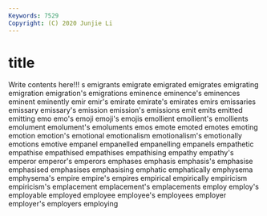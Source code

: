 ```yaml
---
Keywords: 7529
Copyright: (C) 2020 Junjie Li
---
```


# title

Write contents here!!!
s 
emigrants
emigrate 
emigrated 
emigrates 
emigrating 
emigration 
emigration's 
emigrations 
eminence 
eminence's 
eminences
eminent 
eminently 
emir 
emir's 
emirate 
emirate's 
emirates 
emirs 
emissaries 
emissary
emissary's 
emission 
emission's 
emissions 
emit 
emits 
emitted 
emitting 
emo 
emo's
emoji 
emoji's 
emojis 
emollient 
emollient's 
emollients 
emolument 
emolument's 
emoluments 
emos
emote 
emoted 
emotes 
emoting 
emotion 
emotion's 
emotional 
emotionalism 
emotionalism's 
emotionally
emotions 
emotive 
empanel 
empanelled 
empanelling 
empanels 
empathetic 
empathise 
empathised 
empathises
empathising 
empathy 
empathy's 
emperor 
emperor's 
emperors 
emphases 
emphasis 
emphasis's 
emphasise
emphasised 
emphasises 
emphasising 
emphatic 
emphatically 
emphysema 
emphysema's 
empire 
empire's 
empires
empirical 
empirically 
empiricism 
empiricism's 
emplacement 
emplacement's 
emplacements 
employ 
employ's 
employable
employed 
employee 
employee's 
employees 
employer 
employer's 
employers 
employing 
